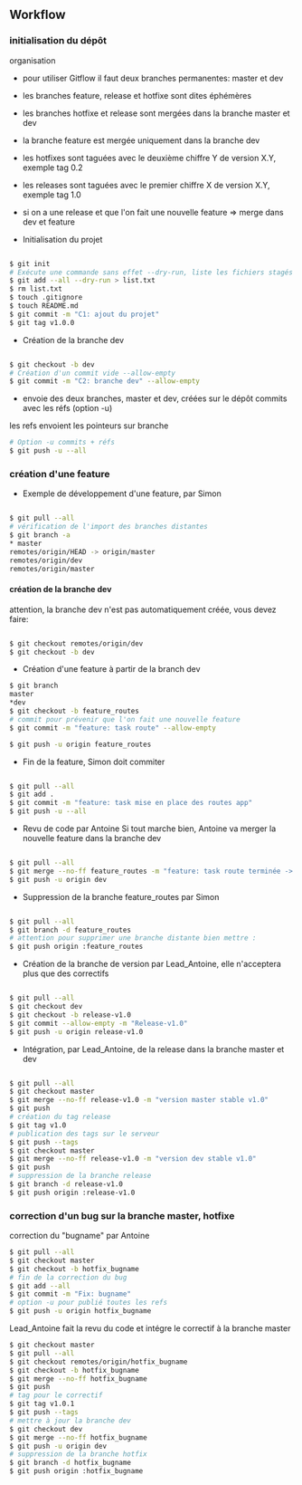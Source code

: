 
## Workflow

### initialisation du dépôt

organisation

- pour utiliser Gitflow il faut deux branches permanentes: master et dev

- les branches feature, release et hotfixe sont dites éphémères

- les branches hotfixe et release sont mergées dans la branche master et dev

- la branche feature est mergée uniquement dans la branche dev

- les hotfixes sont taguées avec le deuxième chiffre Y de version X.Y, exemple tag 0.2 

- les releases sont taguées avec le premier chiffre X de version X.Y, exemple tag 1.0

- si on a une release et que l'on fait une nouvelle feature => merge dans dev et feature

- Initialisation du projet
``` bash

$ git init
# Exécute une commande sans effet --dry-run, liste les fichiers stagés
$ git add --all --dry-run > list.txt
$ rm list.txt
$ touch .gitignore
$ touch README.md
$ git commit -m "C1: ajout du projet"
$ git tag v1.0.0

```
- Création de la branche dev

``` bash

$ git checkout -b dev
# Création d'un commit vide --allow-empty
$ git commit -m "C2: branche dev" --allow-empty

```
- envoie des deux branches, master et dev, créées sur le dépôt commits avec les réfs (option -u)

les refs envoient les pointeurs sur branche

``` bash
# Option -u commits + réfs
$ git push -u --all

```
### création d'une feature

- Exemple de développement d'une feature, par Simon

``` bash

$ git pull --all
# vérification de l'import des branches distantes
$ git branch -a
* master
remotes/origin/HEAD -> origin/master
remotes/origin/dev
remotes/origin/master
```
#### création de la branche dev

attention, la branche dev n'est pas automatiquement créée, vous devez faire:

``` bash

$ git checkout remotes/origin/dev
$ git checkout -b dev

```
- Création d'une feature à partir de la branch dev

``` bash
$ git branch
master
*dev
$ git checkout -b feature_routes
# commit pour prévenir que l'on fait une nouvelle feature
$ git commit -m "feature: task route" --allow-empty

$ git push -u origin feature_routes

```
- Fin de la feature, Simon doit commiter

``` bash

$ git pull --all
$ git add .
$ git commit -m "feature: task mise en place des routes app"
$ git push -u --all

```
- Revu de code par Antoine
Si tout marche bien, Antoine va merger la nouvelle feature dans la branche dev

``` bash

$ git pull --all
$ git merge --no-ff feature_routes -m "feature: task route terminée -> branch dev"
$ git push -u origin dev

```
- Suppression de la branche feature_routes par Simon

``` bash

$ git pull --all
$ git branch -d feature_routes
# attention pour supprimer une branche distante bien mettre :
$ git push origin :feature_routes

```
- Création de la branche de version par Lead_Antoine, elle n'acceptera plus que des correctifs

``` bash

$ git pull --all
$ git checkout dev
$ git checkout -b release-v1.0
$ git commit --allow-empty -m "Release-v1.0"
$ git push -u origin release-v1.0

```

- Intégration, par Lead_Antoine, de la release dans la branche master et dev

``` bash

$ git pull --all
$ git checkout master
$ git merge --no-ff release-v1.0 -m "version master stable v1.0"
$ git push 
# création du tag release
$ git tag v1.0
# publication des tags sur le serveur
$ git push --tags
$ git checkout master
$ git merge --no-ff release-v1.0 -m "version dev stable v1.0"
$ git push 
# suppression de la branche release
$ git branch -d release-v1.0
$ git push origin :release-v1.0

```

### correction d'un bug sur la branche master, hotfixe

correction du "bugname" par Antoine

``` bash
$ git pull --all
$ git checkout master
$ git checkout -b hotfix_bugname
# fin de la correction du bug
$ git add --all
$ git commit -m "Fix: bugname"
# option -u pour publié toutes les refs
$ git push -u origin hotfix_bugname

```
Lead_Antoine fait la revu du code et intégre le correctif à la branche master

``` bash
$ git checkout master
$ git pull --all
$ git checkout remotes/origin/hotfix_bugname
$ git checkout -b hotfix_bugname
$ git merge --no-ff hotfix_bugname
$ git push
# tag pour le correctif
$ git tag v1.0.1
$ git push --tags
# mettre à jour la branche dev
$ git checkout dev
$ git merge --no-ff hotfix_bugname
$ git push -u origin dev
# suppression de la branche hotfix
$ git branch -d hotfix_bugname
$ git push origin :hotfix_bugname
```
